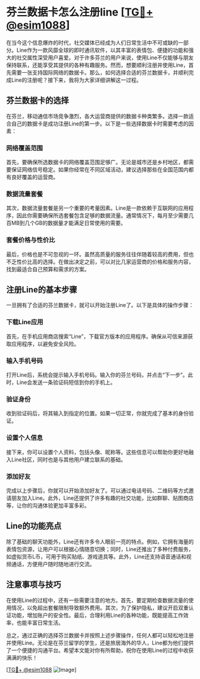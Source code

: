 # 芬兰数据卡怎么注册line [[TG💪+ @esim1088](https://t.me/s/esim1088)]

在当今这个信息爆炸的时代，社交媒体已经成为人们日常生活中不可或缺的一部分。Line作为一款风靡全球的即时通讯软件，以其丰富的表情包、便捷的功能和强大的社交属性深受用户喜爱。对于许多芬兰的用户来说，使用Line不仅能够与朋友保持联系，还能享受其提供的各种有趣服务。然而，想要顺利注册并使用Line，首先需要一张支持国际网络的数据卡。那么，如何选择合适的芬兰数据卡，并顺利完成Line的注册呢？接下来，我将为大家详细讲解这一过程。

## 芬兰数据卡的选择

在芬兰，移动通信市场竞争激烈，各大运营商提供的数据卡种类繁多。选择一款适合自己的数据卡是成功注册Line的第一步。以下是一些选择数据卡时需要考虑的因素：

### 网络覆盖范围

首先，要确保所选数据卡的网络覆盖范围足够广。无论是城市还是乡村地区，都需要保证网络信号稳定。如果你经常在不同区域活动，建议选择那些在全国范围内都有良好覆盖的运营商。

### 数据流量套餐

其次，数据流量套餐是另一个重要的考量因素。Line是一款依赖于互联网的应用程序，因此你需要确保所选套餐包含足够的数据流量。通常情况下，每月至少需要几百MB到几个GB的数据量才能满足日常使用的需要。

### 套餐价格与性价比

最后，价格也是不可忽视的一环。虽然高质量的服务往往伴随着较高的费用，但也不乏性价比高的选择。在做出决定之前，可以对比几家运营商的价格和服务内容，找到最适合自己预算和需求的方案。

## 注册Line的基本步骤

一旦拥有了合适的芬兰数据卡，就可以开始注册Line了。以下是具体的操作步骤：

### 下载Line应用

首先，在手机应用商店搜索“Line”，下载官方版本的应用程序。确保从可信来源获取应用程序，以避免安全风险。

### 输入手机号码

打开Line后，系统会提示输入手机号码。输入你的芬兰号码，并点击“下一步”。此时，Line会发送一条验证码短信到你的手机上。

### 验证身份

收到验证码后，将其输入到指定的位置。如果一切正常，你就完成了基本的身份验证。

### 设置个人信息

接下来，你可以设置个人资料，包括头像、昵称等。这些信息可以帮助你更好地融入Line社区，同时也是与其他用户建立联系的基础。

### 添加好友

完成以上步骤后，你就可以开始添加好友了。可以通过电话号码、二维码等方式邀请朋友加入Line。此外，Line还提供了许多有趣的社交功能，比如群聊、贴图商店等，让你的沟通体验更加丰富多彩。

## Line的功能亮点

除了基础的聊天功能外，Line还有许多令人眼前一亮的特点。例如，它拥有海量的表情包资源，让用户可以根据心情随意切换；同时，Line还推出了多种付费服务，如虚拟货币L币，可用于购买贴纸、游戏道具等。此外，Line还支持语音通话和视频通话，方便用户随时随地进行交流。

## 注意事项与技巧

在使用Line的过程中，还有一些需要注意的地方。首先，要定期检查数据流量的使用情况，以免超出套餐限制导致额外费用。其次，为了保护隐私，建议开启双重认证功能，增加账户的安全性。最后，合理利用Line的各种功能，既能提高工作效率，也能丰富日常生活。

总之，通过正确的选择芬兰数据卡并按照上述步骤操作，任何人都可以轻松地注册并使用Line。无论是在芬兰留学的学生，还是旅居海外的华人，Line都为他们提供了一个便捷的沟通平台。希望本文能对你有所帮助，祝你在使用Line的过程中收获满满的快乐！

[[TG💪+ @esim1088](https://t.me/s/esim1088) ![Image](https://i.postimg.cc/4NQfJmqS/Snipaste-2025-05-13-00-14-12.png)]